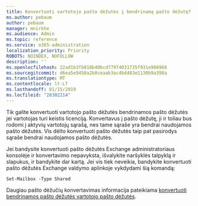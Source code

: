 ```yaml
---
title: Konvertuoti vartotojo pašto dėžutės į bendrinamą pašto dėžutę?
ms.author: pebaum
author: pebaum
manager: mnirkhe
ms.audience: Admin
ms.topic: reference
ms.service: o365-administration
localization_priority: Priority
ROBOTS: NOINDEX, NOFOLLOW
description: ''
ms.openlocfilehash: 22ad1b3fb818b40bcd77974031735f931e986968
ms.sourcegitcommit: d6ea5e9458a2b8ceaab3ac4bd483e1130b9a398a
ms.translationtype: MT
ms.contentlocale: lt-LT
ms.lasthandoff: 01/15/2019
ms.locfileid: "28302214"
---
```

Tik galite konvertuoti vartotojo pašto dėžutės bendrinamos pašto dėžutės jei vartotojas turi keistis licenciją. Konvertavus į pašto dėžutę, ji ir toliau bus rodomi į aktyvių vartotojų sąrašą, nes tame sąraše yra bendrai naudojamos pašto dėžutės. Vis dėlto konvertuoti pašto dėžutės taip pat pasirodys sąraše bendrai naudojamos pašto dėžutės. 
  
Jei bandysite konvertuoti pašto dėžutės Exchange administratoriaus konsolėje ir konvertavimo nepavyksta, išvalykite naršyklės talpyklą ir slapukus, ir bandykite dar kartą. Jei vis tiek neveikia, bandykite konvertuoti pašto dėžutės Exchange valdymo aplinkoje vykdydami šią komandą:
  
```
Set-Mailbox -Type Shared
```

Daugiau pašto dėžučių konvertavimas informacija pateikiama [konvertuoti bendrinamos pašto dėžutės vartotojo pašto dėžutės](https://support.office.com/client/2e122487-e1f5-4f26-ba41-5689249d93ba).
  
